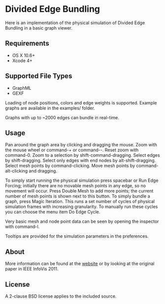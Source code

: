 Divided Edge Bundling
=====================
Here is an implementation of the physical simulation of Divided Edge Bundling in a basic graph viewer.

Requirements
------------
- OS X 10.6+
- Xcode 4+

Supported File Types
--------------------
- GraphML
- GEXF

Loading of node positions, colors and edge weights is supported. Example graphs are available in the examples/ folder.

Graphs with up to ~2000 edges can bundle in real-time.

Usage
-----
Pan around the graph area by clicking and dragging the mouse. Zoom with the mouse wheel or command-+ or command--. Reset zoom with command-0. Zoom to a selection by shift-command-dragging. Select edges by shift-dragging. Select only edges with end nodes by alt-shift-dragging. Select mesh points by command-clicking. Move mesh points by command-alt-clicking and dragging.

To simply start running the physical simulation press spacebar or Run Edge Forcing; initially there are no movable mesh points in any edge, so no movement will occur. Press Double Mesh to add more points; the current number of mesh points is shown next to this button.
To simply bundle a graph, press Magic Iteration. This runs a set number of cycles of physical simulation frames with increasing granularity. To manually run these cycles you can choose the menu item Do Edge Cycle.

Very basic mesh and node point data can be seen by opening the inspector with command-I.

Tooltips are provided for the simulation parameters in the preferences.

About
-----
More information can be found at the [website](http://selassid.github.com/DividedEdgeBundling) or by looking at the original paper in IEEE InfoVis 2011.

License
-------
A 2-clause BSD license applies to the included source.

